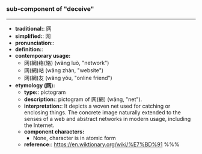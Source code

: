 ## 
### sub-component of "deceive"
---
- **traditional:**: 网
- **simplified:**: 网
- **pronunciation:**: 
- **definition:**: 
- **contemporary usage:**
  - 网(網)络(絡) (wǎng luò, "network")
  - 网(網)站 (wǎng zhàn, "website")
  - 网(網)友 (wǎng yǒu, "online friend")
- **etymology (网):**
  - **type:**: pictogram
  - **description:**: pictogram of 网(網) (wǎng, "net").
  - **interpretation:**: It depicts a woven net used for catching or enclosing things. The concrete image naturally extended to the senses of a web and abstract networks in modern usage, including the Internet.
  - **component characters:**
    - None, character is in atomic form
  - **reference:**: https://en.wiktionary.org/wiki/%E7%BD%91
%%%
